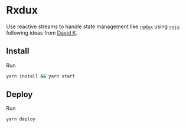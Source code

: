 # Rxdux

Use reactive streams to handle state management like [`redux`](https://redux.js.org/) using [`rxjs`](http://reactivex.io/rxjs/class/es6/Observable.js~Observable.html) following ideas from [David K](https://twitter.com/DavidKPiano).

## Install

Run

```bash
yarn install && yarn start
```

## Deploy

Run

```bash
yarn deploy
```

